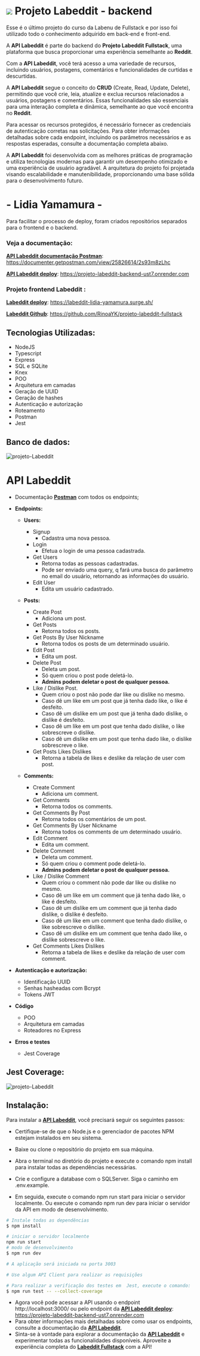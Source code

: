 # ![](https://raw.githubusercontent.com/RinoaYK/projeto-labeddit-fullstack/aaa012e084a09ccd694a4addec5bb452670fd4ec/src/images/Logo_menor.svg) Projeto Labeddit - backend
Esse é o último projeto do curso da Labenu de Fullstack e por isso foi utilizado todo o conhecimento adquirido em back-end e front-end.

A **API Labeddit** é parte do backend do **Projeto Labeddit Fullstack**, uma plataforma que busca proporcionar uma experiência semelhante ao **Reddit**.

Com a **API Labeddit**, você terá acesso a uma variedade de recursos, incluindo usuários, postagens, comentários e funcionalidades de curtidas e descurtidas.

A **API Labeddit** segue o conceito do **CRUD** (Create, Read, Update, Delete), permitindo que você crie, leia, atualize e exclua recursos relacionados a usuários, postagens e comentários. Essas funcionalidades são essenciais para uma interação completa e dinâmica, semelhante ao que você encontra no **Reddit**.

Para acessar os recursos protegidos, é necessário fornecer as credenciais de autenticação corretas nas solicitações. Para obter informações detalhadas sobre cada endpoint, incluindo os parâmetros necessários e as respostas esperadas, consulte a documentação completa abaixo.

A **API Labeddit** foi desenvolvida com as melhores práticas de programação e utiliza tecnologias modernas para garantir um desempenho otimizado e uma experiência de usuário agradável. A arquitetura do projeto foi projetada visando escalabilidade e manutenibilidade, proporcionando uma base sólida para o desenvolvimento futuro.

#  - Lidia Yamamura -
Para facilitar o processo de deploy, foram criados repositórios separados para o frontend e o backend.
### Veja a documentação: 
[**API Labeddit documentação Postman**](https://documenter.getpostman.com/view/25826614/2s93m8zLhc): https://documenter.getpostman.com/view/25826614/2s93m8zLhc


[**API Labeddit deploy**](https://projeto-labeddit-backend-ust7.onrender.com):  https://projeto-labeddit-backend-ust7.onrender.com
<br>

### Projeto frontend Labeddit : 
[**Labeddit deploy**](https://labeddit-lidia-yamamura.surge.sh/): https://labeddit-lidia-yamamura.surge.sh/

[**Labeddit Github**](https://github.com/RinoaYK/projeto-labeddit-fullstack): https://github.com/RinoaYK/projeto-labeddit-fullstack
<br>

## **Tecnologias Utilizadas:**
- NodeJS
- Typescript
- Express
- SQL e SQLite
- Knex
- POO
- Arquitetura em camadas
- Geração de UUID
- Geração de hashes
- Autenticação e autorização
- Roteamento
- Postman
- Jest

## Banco de dados:
![projeto-Labeddit](https://raw.githubusercontent.com/RinoaYK/projeto-labeddit-backend/main/projeto-labeddit.png)

# **API Labeddit**
- Documentação [**Postman**](https://documenter.getpostman.com/view/25826614/2s93m8zLhc) com todos os endpoints;
- **Endpoints:**
    - **Users:**
        - Signup
            - Cadastra uma nova pessoa.
        - Login
            - Efetua o login de uma pessoa cadastrada.
        - Get Users        
            - Retorna todas as pessoas cadastradas.
            - Pode ser enviado uma query, q fará uma busca do parâmetro no email do usuário, retornando as informações do usuário.
        - Edit User
            - Edita um usuário cadastrado.
           
    - **Posts:**    
        - Create Post
            - Adiciona um post.
        - Get Posts
            - Retorna todos os posts.
        - Get Posts By User Nickname
            - Retorna todos os posts de um determinado usuário.
        - Edit Post
            - Edita um post.
        - Delete Post
            - Deleta um post.
            - Só quem criou o post pode deletá-lo.
            - **Admins podem deletar o post de qualquer pessoa.**
        - Like / Dislike Post.
            - Quem criou o post não pode dar like ou dislike no mesmo.
            - Caso dê um like em um post que já tenha dado like, o like é desfeito.
            - Caso dê um dislike em um post que já tenha dado dislike, o dislike é desfeito.
            - Caso dê um like em um post que tenha dado dislike, o like sobrescreve o dislike.
            - Caso dê um dislike em um post que tenha dado like, o dislike sobrescreve o like.
        - Get Posts Likes Dislikes
            - Retorna a tabela de likes e deslike da relação de user com post.
   - **Comments:**    
        - Create Comment
            - Adiciona um comment.
        - Get Comments
            - Retorna todos os comments.
        - Get Comments By Post
            - Retorna todos os comentários de um post.
        - Get Comments By User Nickname
            - Retorna todos os comments de um determinado usuário.
        - Edit Comment
            - Edita um comment.
        - Delete Comment
            - Deleta um comment.
            - Só quem criou o comment pode deletá-lo.
            - **Admins podem deletar o post de qualquer pessoa.**
        - Like / Dislike Comment
            - Quem criou o comment não pode dar like ou dislike no mesmo.
            - Caso dê um like em um comment que já tenha dado like, o like é desfeito.
            - Caso dê um dislike em um comment que já tenha dado dislike, o dislike é desfeito.
            - Caso dê um like em um comment que tenha dado dislike, o like sobrescreve o dislike.
            - Caso dê um dislike em um comment que tenha dado like, o dislike sobrescreve o like.
        - Get Comments Likes Dislikes
            - Retorna a tabela de likes e deslike da relação de user com comment.

- **Autenticação e autorização:**
    - Identificação UUID
    - Senhas hasheadas com Bcrypt
    - Tokens JWT
 
 - **Código**
    - POO
    - Arquitetura em camadas
    - Roteadores no Express
- **Erros e testes**
    - Jest Coverage

## Jest Coverage:
![projeto-Labeddit](https://raw.githubusercontent.com/RinoaYK/projeto-labeddit-backend/main/jestCoverage.JPG)

## **Instalação:**

Para instalar a [**API Labeddit**](https://documenter.getpostman.com/view/25826614/2s93m8zLhc), você precisará seguir os seguintes passos:

- Certifique-se de que o Node.js e o gerenciador de pacotes NPM estejam instalados em seu sistema.
- Baixe ou clone o repositório do projeto em sua máquina.

- Abra o terminal no diretório do projeto e execute o comando npm install para instalar todas as dependências necessárias.
- Crie e configure a database com o SQLServer. Siga o caminho em .env.example.
- Em seguida, execute o comando npm run start para iniciar o servidor localmente. Ou execute o comando npm run dev para iniciar o servidor da API em modo de desenvolvimento.
```bash
# Instale todas as dependências
$ npm install

# iniciar o servidor localmente
npm run start
# modo de desenvolvimento
$ npm run dev

# A aplicação será iniciada na porta 3003

# Use algum API Client para realizar as requisições

# Para realizar a verificação dos testes em  Jest, execute o comando:
$ npm run test -- --collect-coverage
```

- Agora você pode acessar a API usando o endpoint http://localhost:3000/ ou pelo endpoint da [**API Labeddit deploy**](https://projeto-labeddit-backend-ust7.onrender.com):  https://projeto-labeddit-backend-ust7.onrender.com
- Para obter informações mais detalhadas sobre como usar os endpoints, consulte a documentação da [**API Labeddit**](https://documenter.getpostman.com/view/25826614/2s93m8zLhc).
-  Sinta-se à vontade para explorar a documentação da [**API Labeddit**](https://documenter.getpostman.com/view/25826614/2s93m8zLhc) e experimentar todas as funcionalidades disponíveis. Aproveite a experiência completa do [**Labeddit Fullstack**](https://labeddit-lidia-yamamura.surge.sh/) com a API!

